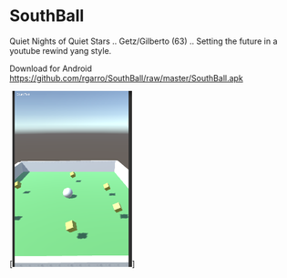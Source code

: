 SouthBall
=======

Quiet Nights of Quiet Stars .. Getz/Gilberto (63) ..
Setting the future in a youtube rewind yang style.


Download for Android  https://github.com/rgarro/SouthBall/raw/master/SouthBall.apk  




[![que no se resistieran, por que sino los mataban ... ](https://raw.githubusercontent.com/rgarro/SouthBall/master/SouthBall.png)]
